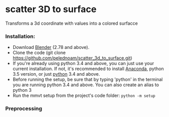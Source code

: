 # scatter 3D to surface

Transforms a 3d coordinate with values into a colored surfacce

### Installation:
- Download [Blender](https://www.blender.org/download/) (2.78 and above).
- Clone the code (git clone https://github.com/pelednoam/scatter_3d_to_surface.git)
- If you're already using python 3.4 and above, you can just use your current installation. If not, it's recommended to install [Anaconda](https://www.continuum.io/downloads), python 3.5 version, or just [python](https://www.python.org/downloads/) 3.4 and above.
- Before running the setup, be sure that by typing 'python' in the terminal you are running python 3.4 and above. You can also create an alias to python 3
- Run the mmvt setup from the project's code folder: `python -m setup` 

### Preprocessing


